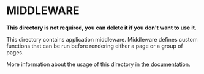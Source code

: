 # MIDDLEWARE

**This directory is not required, you can delete it if you don't want to use it.**

This directory contains application middleware.
Middleware defines custom functions that can be run before rendering either a page or a group of pages.

More information about the usage of this directory in [the documentation](https://nuxtjs.org/guide/routing#middleware).

